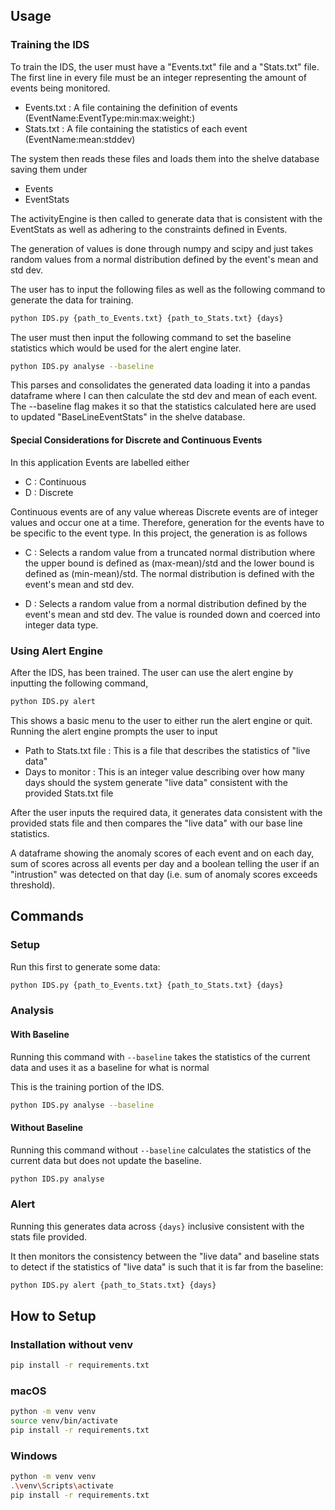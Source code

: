 ## Usage
### Training the IDS
To train the IDS, the user must have a "Events.txt" file and a "Stats.txt" file.
The first line in every file must be an integer representing the amount of events being monitored.
- Events.txt : A file containing the definition of events (EventName:EventType:min:max:weight:)
- Stats.txt : A file containing the statistics of each event (EventName:mean:stddev)

The system then reads these files and loads them into the shelve database saving them under 
- Events
- EventStats

The activityEngine is then called to generate data that is consistent with the EventStats as well as 
adhering to the constraints defined in Events.

The generation of values is done through numpy and scipy and just takes random values from a normal distribution defined by the event's mean and std dev.

The user has to input the following files as well as the following command to generate the data for training.
```sh
python IDS.py {path_to_Events.txt} {path_to_Stats.txt} {days}
```
The user must then input the following command to set the baseline statistics which would be used for the alert engine later.
```sh
python IDS.py analyse --baseline
```
This parses and consolidates the generated data loading it into a pandas dataframe where I can then calculate the std dev and mean of each event.
The --baseline flag makes it so that the statistics calculated here are used to updated "BaseLineEventStats" in the shelve database.
#### Special Considerations for Discrete and Continuous Events
In this application Events are labelled either
- C : Continuous 
- D : Discrete

Continuous events are of any value whereas Discrete events are of integer values and occur one at a time.
Therefore, generation for the events have to be specific to the event type.
In this project, the generation is as follows

- C : Selects a random value from a truncated normal distribution where the upper bound is defined as (max-mean)/std and the lower bound is defined as (min-mean)/std. The normal distribution is defined with the event's mean and std dev.

- D : Selects a random value from a normal distribution defined by the event's mean and std dev. The value is rounded down and coerced into integer data type.

### Using Alert Engine
After the IDS, has been trained.
The user can use the alert engine by inputting the following command,
```sh
python IDS.py alert
```
This shows a basic menu to the user to either run the alert engine or quit.
Running the alert engine prompts the user to input
- Path to Stats.txt file : This is a file that describes the statistics of "live data"
- Days to monitor : This is an integer value describing over how many days should the system generate "live data" consistent with the provided Stats.txt file

After the user inputs the required data, it generates data consistent with the provided stats file and then compares the "live data" with our base line statistics.

A dataframe showing the anomaly scores of each event and on each day, sum of scores across all events per day and a boolean telling the user if an "intrustion" was detected on that day (i.e. sum of anomaly scores exceeds threshold).
## Commands

### Setup

Run this first to generate some data:

```sh
python IDS.py {path_to_Events.txt} {path_to_Stats.txt} {days}
```

### Analysis

#### With Baseline

Running this command with `--baseline` takes the statistics of the current data and uses it as a baseline for what is normal

This is the training portion of the IDS.

```sh
python IDS.py analyse --baseline
```

#### Without Baseline

Running this command without `--baseline` calculates the statistics of the current data but does not update the baseline.

```sh
python IDS.py analyse
```

### Alert

Running this generates data across `{days}` inclusive consistent with the stats file provided. 

It then monitors the consistency between the "live data" and baseline stats to detect if the statistics of "live data" is such that it is far from the baseline:

```sh
python IDS.py alert {path_to_Stats.txt} {days}
```

## How to Setup

### Installation without venv

```sh
pip install -r requirements.txt
```

### macOS

```sh
python -m venv venv
source venv/bin/activate 
pip install -r requirements.txt
```

### Windows

```sh
python -m venv venv
.\venv\Scripts\activate
pip install -r requirements.txt
```

